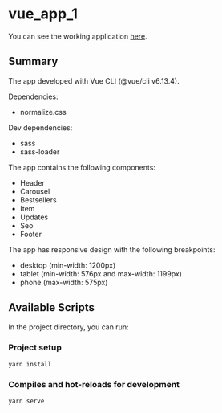 # vue_app_1
You can see the working application [here](https://romankamlykov.github.io/vue_app_1/).

## Summary
The app developed with Vue CLI (@vue/cli v6.13.4).

Dependencies:
- normalize.css

Dev dependencies:
- sass
- sass-loader

The app contains the following components:
- Header
- Carousel
- Bestsellers
- Item
- Updates
- Seo
- Footer

The app has responsive design with the following breakpoints:
- desktop (min-width: 1200px)
- tablet (min-width: 576px and max-width: 1199px)
- phone (max-width: 575px)

## Available Scripts
In the project directory, you can run:
### Project setup
```
yarn install
```
### Compiles and hot-reloads for development
```
yarn serve
```
